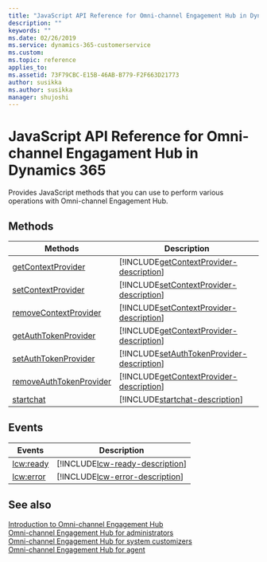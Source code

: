 ```yaml
---
title: "JavaScript API Reference for Omni-channel Engagement Hub in Dynamics 365 | Microsoft Docs"
description: ""
keywords: ""
ms.date: 02/26/2019
ms.service: dynamics-365-customerservice
ms.custom:
ms.topic: reference
applies_to:
ms.assetid: 73F79CBC-E15B-46AB-B779-F2F663D21773
author: susikka
ms.author: susikka
manager: shujoshi
---
```

# JavaScript API Reference for Omni-channel Engagament Hub in Dynamics 365

Provides JavaScript methods that you can use to perform various operations with Omni-channel Engagement Hub.

## Methods

| Methods | Description |
|---------|-------------|
| [getContextProvider](reference/methods/getContextProvider.md) | [!INCLUDE[getContextProvider-description](reference/includes/getContextProvider-description.md)] |
| [setContextProvider](reference/methods/setContextProvider.md) | [!INCLUDE[setContextProvider-description](reference/includes/setContextProvider-description.md)] |
| [removeContextProvider](reference/methods/removeContextProvider.md) | [!INCLUDE[setContextProvider-description](reference/includes/removeContextProvider-description.md)] |
| [getAuthTokenProvider](reference/methods/getAuthTokenProvider.md) | [!INCLUDE[getContextProvider-description](reference/includes/getAuthTokenProvider-description.md)] |
| [setAuthTokenProvider](reference/methods/setAuthTokenProvider.md) | [!INCLUDE[setAuthTokenProvider-description](reference/includes/setAuthTokenProvider-description.md)] |
| [removeAuthTokenProvider](reference/methods/removeAuthTokenProvider.md) | [!INCLUDE[getContextProvider-description](reference/includes/removeAuthTokenProvider-description.md)] |
| [startchat](reference/methods/startChat.md) | [!INCLUDE[startchat-description](reference/includes/startChat-description.md)] |

## Events

| Events | Description |
|---------|-------------|
| [lcw:ready](reference/events/lcw-ready.md) | [!INCLUDE[lcw-ready-description](reference/includes/lcw-ready-description.md)] |
| [lcw:error](reference/events/lcw-error.md) | [!INCLUDE[lcw-error-description](reference/includes/lcw-error-description.md)] |

## See also

[Introduction to Omni-channel Engagement Hub](../introduction-omni-channel.md)<br />
[Omni-channel Engagement Hub for administrators](../administrator/omni-channel-engagement-hub-administrator.md)<br />
[Omni-channel Engagement Hub for system customizers](../customizer/omni-channel-engagement-hub-customizer.md)<br />
[Omni-channel Engagement Hub for agent](../agent/omni-channel-engagement-hub-agent-introduction.md)